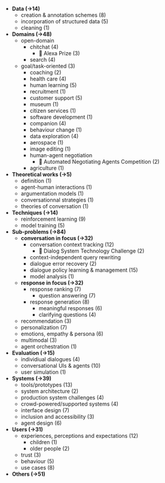 - **Data (→14)**
	- creation & annotation schemes (8)
	- incorporation of structured data (5)
	- cleaning (1)
- **Domains (→48)**
	- open-domain
		- chitchat (4)
			- 🏅 Alexa Prize (3)
		- search (4)
	- goal/task-oriented (3)
		- coaching (2)
		- health care (4)
		- human learning (5)
		- recruitment (1)
		- customer support (5)
		- museum (1)
		- citizen services (1)
		- software development (1)
		- companion (4)
		- behaviour change (1)
		- data exploration (4)
		- aerospace (1)
		- image editing (1)
		- human-agent negotiation
			- 🏅 Automated Negotiating Agents Competition (2)
		- agriculture (1)
- **Theoretical works (→5)**
	- definition (1)
	- agent-human interactions (1)
	- argumentation models (1)
	- conversationnal strategies (1)
	- theories of conversation (1)
- **Techniques (→14)**
	- reinforcement learning (9)
	- model training (5)
- **Sub-problems (→84)**
	- **conversation in focus (→32)**
		- conversation context tracking (12)
			- 🏅 Dialog System Technology Challenge (2)
		- context-independent query rewriting
		- dialogue error recovery (2)
		- dialogue policy learning & management (15)
		- model analysis (1)
	- **response in focus (→32)**
		- response ranking (7)
			- question answering (7)
		- response generation (8)
			- meaningful responses (6)
			- clarifying questions (4)
	- recommendation (3)
	- personalization (7)
	- emotions, empathy & persona (6)
	- multimodal (3)
	- agent orchestration (1)
- **Evaluation (→15)**
	- individiual dialogues (4)
	- conversational UIs & agents (10)
	- user simulation (1)
- **Systems (→39)**
	- tools/prototypes (13)
	- system architecture (2)
	- production system challenges (4)
	- crowd-powered/supported systems (4)
	- interface design (7)
	- inclusion and accessibility (3)
	- agent design (6)
- **Users (→31)**
	- experiences, perceptions and expectations (12)
		- children (1)
		- older people (2)
	- trust	(3)
	- behaviour (5)
	- use cases (8)
- **Others (→51)**
